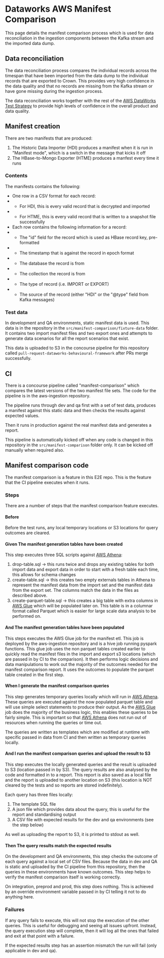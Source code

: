 # Dataworks AWS Manifest Comparison

This page details the manifest comparison process which is used for data reconciliation in the ingestion components between the Kafka stream and the imported data dump.

## Data reconciliation

The data reconciliation process compares the individual records across the timespan that have been imported from the data dump to the individual records that are exported to Crown. This provides very high confidence in the data quality and that no records are missing from the Kafka stream or have gone missing during the ingestion process.

The data reconciliation works together with the rest of the [AWS DataWorks Test Strategy](aws_dataworks_test_strategy.md) to provide high levels of confidence in the overall product and data quality.

## Manifest creation

There are two manifests that are produced:

1. The Historic Data Importer (HDI) produces a manifest when it is run in "Manifest mode", which is a switch in the message that kicks it off
2. The HBase-to-Mongo Exporter (HTME) produces a manfest every time it runs

### Contents

The manifests contains the following:

* One row in a CSV format for each record:
* * For HDI, this is every valid record that is decrypted and imported
* * For HTME, this is every valid record that is written to a snapshot file successfully
* Each row contains the following information for a record:
* * The "id" field for the record which is used as HBase record key, pre-formatted
* * The timestamp that is against the record in epoch format
* * The database the record is from
* * The collection the record is from
* * The type of record (i.e. IMPORT or EXPORT)
* * The source of the record (either "HDI" or the "@type" field from Kafka messages)

### Test data

In development and QA environments, static manifest data is used. This data is in the repository in the `src/manifest-comparison/fixture-data` folder. It contains two import manifest files and two export ones and attempts to generate data scenarios for all the report scenarios that exist.

This data is uploaded to S3 in the concourse pipeline for this repository called `pull-request-dataworks-behavioural-framework` after PRs merge successfully.

## CI

There is a concourse pipeline called "manifest-comparison" which compares the latest versions of the two manifest file sets. The code for the pipeline is in the aws-ingestion repository.

The pipeline runs through dev and qa first with a set of test data, produces a manifest against this static data and then checks the results against expected values.

Then it runs in production against the real manifest data and generates a report.

This pipeline is automatically kicked off when any code is changed in this repository in the `src/manifest-comparison` folder only. It can be kicked off manually when required also.

## Manifest comparison code

The manifest comparison is a feature in this E2E repo. This is the feature that the CI pipeline executes when it runs.

### Steps 

There are a number of steps that the manifest comparison feature executes.

#### Before

Before the test runs, any local temporary locations or S3 locations for query outcomes are cleared.

#### Given The manifest generation tables have been created

This step executes three SQL scripts against [AWS Athena](https://aws.amazon.com/athena/):

1. drop-table.sql -> this runs twice and drops any existing tables for both import data and export data in order to start with a fresh table each time, this allows for schema changes
2. create-table.sql -> this creates two empty externals tables in Athena to represent the manifest data from the import set and the manifest data from the export set. The columns match the data in the files as described above.
3. create-parquet-table.sql -> this creates a big table with extra columns in [AWS Glue](https://aws.amazon.com/glue/) which will be populated later on. This table is in a columnar format called Parquet which is easier for large scale data analysis to be performed on.

#### And The manifest generation tables have been populated

This steps executes the AWS Glue job for the manifest etl. This job is deployed by the aws-ingestion repository and is a hive job running pyspark functions. This glue job uses the non parquet tables created earlier to quickly read the manifest files in the import and export s3 locations (which are passed in by CI to the comparison). It then performs logic decisions and data manipulations to work out the majority of the outcomes needed for the manifest comparison report. It uses the outcomes to populate the parquet table created in the first step.

#### When I generate the manifest comparison queries

This step generates temporary queries locally which will run in [AWS Athena](https://aws.amazon.com/athena/). These queries are executed against the now populated parquet table and will use simple select statements to produce their output. As the [AWS Glue](https://aws.amazon.com/glue/) job does the majority of the business logic, this enables these queries to be fairly simple. This is important so that [AWS Athena](https://aws.amazon.com/athena/) does not run out of resources when running the queries or time out.

The queries are written as templates which are modified at runtime with specific passed in data from CI and then written as temporary queries locally.

#### And I run the manifest comparison queries and upload the result to S3

This step executes the locally generated queries and the result is uploaded to S3 (location passed in by S3). The query results are also analysed by the code and formatted in to a report. This report is also saved as a local file and the report is uploaded to another location on S3 (this location is NOT cleared by the tests and so reports are stored indefinitely).

Each query has three files locally:

1. The template SQL file
2. A json file which provides data about the query, this is useful for the report and standardising output
3. A CSV file with expected results for the dev and qa environments (see the step below)

As well as uploading the report to S3, it is printed to stdout as well.

#### Then The query results match the expected results

On the development and QA environments, this step checks the outcome of each query against a local set of CSV files. Because the data in dev and QA is static and uploaded by the CI pipeline from this repository, then the queries in these environments have known outcomes. This step helps to verify the manifest comparison itself is working correctly.

On integration, preprod and prod, this step does nothing. This is achieved by an override environment variable passed in by CI telling it not to do anything here.

### Failures

If any query fails to execute, this will not stop the execution of the other queries. This is useful for debugging and seeing all issues upfront. Instead, the query execution step will complete, then it will log all the ones that failed and exit at that point with a failure.

If the expected results step has an assertion mismatch the run will fail (only applicable in dev and qa).
